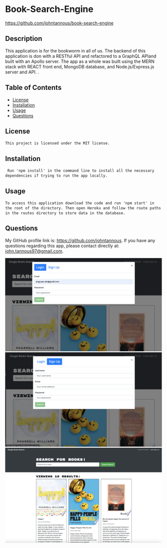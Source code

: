 # Book-Search-Engine

https://github.com/johntannous/book-search-engine


## Description
This application is for the bookworm in all of us. The backend of this application is don with a RESTful API and refactored to a GraphQL APIand built with an Apollo server. The app as a whole was built using the MERN stack with REACT front end, MongoDB database, and Node.js/Express.js server and API. .
## Table of Contents
  
* [License](#license)
* [Installation](#installation)
* [Usage](#usage)
* [Questions](#questions)
  

## License
    This project is licensed under the MIT license. 
  
## Installation
     Run 'npm install' in the command line to install all the necessary dependencies if trying to run the app locally.

## Usage
    To access this application download the code and run 'npm start' in the root of the directory. Then open Heroku and follow the route paths in the routes directory to store data in the database.


## Questions
  My GitHub profile link is: https://github.com/johntannous.
  If you have any questions regarding this app, please contact directly at: john.tannous97@gmail.com.
  
![Login](Assets/page1.png)
![SignUp](Assets/page2.png)
![BookLibrary](Assets/page3.png)